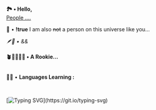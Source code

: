 <b>🏞️ • Hello,</b><BR><u>People
....</u><BR>
<p>🚀 • <b>!true</b> I am also <strike>not</strike> a person on this universe like you...</p>
<I>🪶🌱 • &&</I>
<BR>
<BR>
<b>🪴🌾🍀🍁🍃 • A Rookie...</b>
<br>
<br>
<p>🌱🌴 • <b>Languages Learning : </b></p>
<br>

[![Typing SVG](https://readme-typing-svg.herokuapp.com?font=Silkscreen&size=38&pause=1000&color=F79FE4&center=true&vCenter=true&width=435&lines=%F0%9F%90%A5Html..;%F0%9F%90%A6Css...;%F0%9F%90%9DJs...;%F0%9F%8D%83Java....)](https://git.io/typing-svg)
